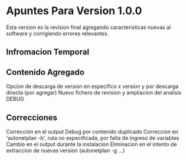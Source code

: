 # Apuntes Para Version 1.0.0

Esta version es la revision final agregando caracteristicas nuevas al software y corrigiendo errores relevantes.

## Infromacion Temporal

## Contenido Agregado
Opcion de descarga de version en especifico x version y por descarga directa (por agregar)
Nuevo fichero de revision y ampliacion del analisis DEBUG

## Correcciones
Corrección en el output Debug por contenido duplicado
Correccion en 'autonetplan -b', ruta no especificada, por falta de ingreso de variables
Cambio en el output durante la instalacion
Eliminacion en el intento de extraccion de nuevas version (autonetplan -g ...)